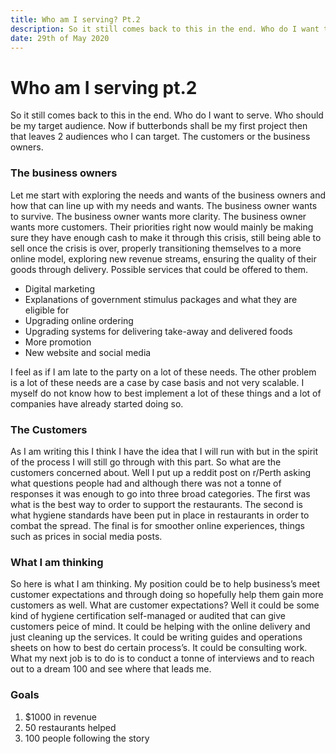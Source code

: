 ```yaml
---
title: Who am I serving? Pt.2
description: So it still comes back to this in the end. Who do I want to serve. Who should be my target audience. Now if butterbonds shall be my first project then that leaves 2 audiences who I can target. The customers or the business owners.
date: 29th of May 2020
---
```

# Who am I serving pt.2
So it still comes back to this in the end. Who do I want to serve. Who should be my target audience. Now if butterbonds shall be my first project then that leaves 2 audiences who I can target. The customers or the business owners.

### The business owners
Let me start with exploring the needs and wants of the business owners and how that can line up with my needs and wants. The business owner wants to survive. The business owner wants more clarity. The business owner wants more customers. Their priorities right now would mainly be making sure they have enough cash to make it through this crisis, still being able to sell once the crisis is over, properly transitioning themselves to a more online model, exploring new revenue streams, ensuring the quality of their goods through delivery. Possible services that could be offered to them.
- Digital marketing
- Explanations of government stimulus packages and what they are eligible for
- Upgrading online ordering
- Upgrading systems for delivering take-away and delivered foods
- More promotion
- New website and social media

I feel as if I am late to the party on a lot of these needs. The other problem is a lot of these needs are a case by case basis and not very scalable. I myself do not know how to best implement a lot of these things and a lot of companies have already started doing so.

### The Customers
As I am writing this I think I have the idea that I will run with but in the spirit of the process I will still go through with this part. So what are the customers concerned about. Well I put up a reddit post on r/Perth asking what questions people had and although there was not a tonne of responses it was enough to go into three broad categories. The first was what is the best way to order to support the restaurants. The second is what hygiene standards have been put in place in restaurants in order to combat the spread. The final is for smoother online experiences, things such as prices in social media posts.

### What I am thinking
So here is what I am thinking. My position could be to help business’s meet customer expectations and through doing so hopefully help them gain more customers as well. What are customer expectations? Well it could be some kind of hygiene certification self-managed or audited that can give customers peice of mind. It could be helping with the online delivery and just cleaning up the services. It could be writing guides and operations sheets on how to best do certain process’s. It could be consulting work. What my next job is to do is to conduct a tonne of interviews and to reach out to a dream 100 and see where that leads me. 
### Goals
1. $1000 in revenue
2. 50 restaurants helped
3. 100 people following the story